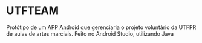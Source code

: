 # UTFTEAM
Protótipo de um APP Android que gerenciaria o projeto voluntário da UTFPR de aulas de artes marciais.
Feito no Android Studio, utilizando Java
